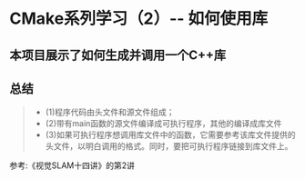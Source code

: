 # CMake系列学习（2）-- 如何使用库

## 本项目展示了如何生成并调用一个C++库

## 总结

>* (1)程序代码由头文件和源文件组成；
>* (2)带有main函数的源文件编译成可执行程序，其他的编译成库文件
>* (3)如果可执行程序想调用库文件中的函数，它需要参考该库文件提供的头文件，以明白调用的格式。同时，要把可执行程序链接到库文件上。

参考:《视觉SLAM十四讲》的第2讲
